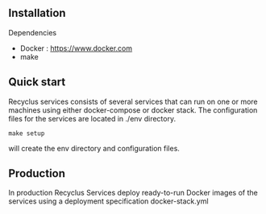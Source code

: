 Installation
------------

Dependencies

* Docker : https://www.docker.com
* make

Quick start
-----------

Recyclus services consists of several services that can run on one or more machines using either docker-compose
or docker stack. The configuration files for the services are located in ./env directory.  

`make setup`

will create the env directory and configuration files. 

Production
----------
In production Recyclus Services deploy ready-to-run Docker images of the services using a deployment specification
docker-stack.yml

